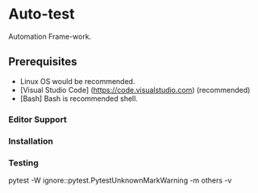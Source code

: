 # Auto-test

Automation Frame-work.

## Prerequisites

- Linux OS would be recommended.
- [Visual Studio Code] (https://code.visualstudio.com) (recommended)
- [Bash] Bash is recommended shell.

### Editor Support 

### Installation

### Testing

pytest -W ignore::pytest.PytestUnknownMarkWarning -m others -v